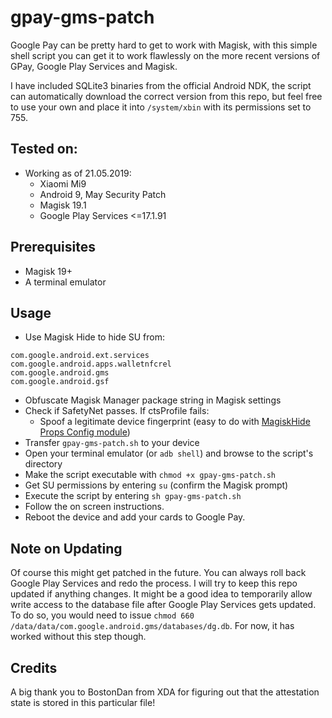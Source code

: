 # gpay-gms-patch
Google Pay can be pretty hard to get to work with Magisk, with this simple shell script you can get it to work flawlessly on the more recent versions of GPay, Google Play Services and Magisk.

I have included SQLite3 binaries from the official Android NDK, the script can automatically download the correct version from this repo, but feel free to use your own and place it into `/system/xbin` with its permissions set to 755.

## Tested on:
- Working as of 21.05.2019:
  - Xiaomi Mi9
  - Android 9, May Security Patch
  - Magisk 19.1
  - Google Play Services <=17.1.91

## Prerequisites
- Magisk 19+
- A terminal emulator

## Usage
* Use Magisk Hide to hide SU from:
```
com.google.android.ext.services
com.google.android.apps.walletnfcrel
com.google.android.gms
com.google.android.gsf
```
* Obfuscate Magisk Manager package string in Magisk settings
* Check if SafetyNet passes. If ctsProfile fails:
  * Spoof a legitimate device fingerprint (easy to do with [MagiskHide Props Config module](https://github.com/Magisk-Modules-Repo/MagiskHidePropsConf/blob/master/README.md#spoofing-devices-fingerprint-to-pass-the-ctsprofile-check))
* Transfer `gpay-gms-patch.sh` to your device
* Open your terminal emulator (or `adb shell`) and browse to the script's directory
* Make the script executable with `chmod +x gpay-gms-patch.sh`
* Get SU permissions by entering `su` (confirm the Magisk prompt)
* Execute the script by entering `sh gpay-gms-patch.sh`
* Follow the on screen instructions.
* Reboot the device and add your cards to Google Pay.

## Note on Updating
Of course this might get patched in the future. You can always roll back Google Play Services and redo the process. I will try to keep this repo updated if anything changes.
It might be a good idea to temporarily allow write access to the database file after Google Play Services gets updated. To do so, you would need to issue `chmod 660 /data/data/com.google.android.gms/databases/dg.db`. For now, it has worked without this step though.

## Credits
A big thank you to BostonDan from XDA for figuring out that the attestation state is stored in this particular file!
